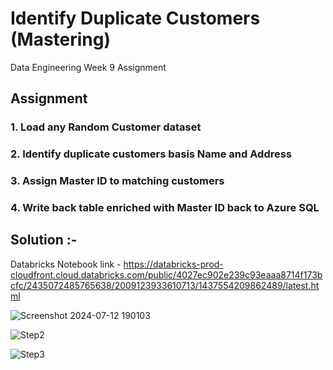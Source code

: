 # Identify Duplicate Customers (Mastering)

Data Engineering Week 9 Assignment
<br />

## Assignment

### 1. Load any Random Customer dataset 

### 2. Identify duplicate customers basis Name and Address 

### 3. Assign Master ID to matching customers 

### 4. Write back table enriched with Master ID back to Azure SQL


## Solution :- 

Databricks Notebook link - https://databricks-prod-cloudfront.cloud.databricks.com/public/4027ec902e239c93eaaa8714f173bcfc/2435072485765638/2009123933610713/1437554209862489/latest.html



![Screenshot 2024-07-12 190103](https://github.com/user-attachments/assets/735fe88c-1f45-4094-a241-7d4a6f2cc0c7)


![Step2](https://github.com/user-attachments/assets/53c79d4c-a340-4876-9802-4480ffb2c541)



![Step3](https://github.com/user-attachments/assets/e35f8263-38a4-4362-891a-ab67abc26c03)
